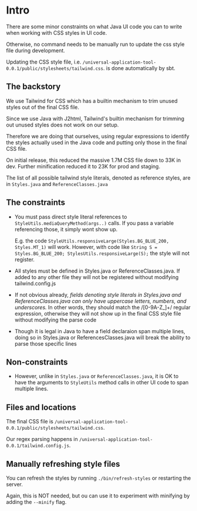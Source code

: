 # Intro

There are some minor constraints on what Java UI code you can to write when working with CSS styles in UI code.

Otherwise, no command needs to be manually run to update the css style file during development.

Updating the CSS style file, i.e. `/universal-application-tool-0.0.1/public/stylesheets/tailwind.css`. is done 
automatically by sbt.

## The backstory

We use Tailwind for CSS which has a builtin mechanism to trim unused styles out of the final CSS file.

Since we use Java with J2html, Tailwind's builtin mechanism for trimming out unused styles does not work on our setup.

Therefore we are doing that ourselves, using regular expressions to identify the styles actually used in the Java
code and putting only those in the final CSS file.

On initial release, this reduced the massive 1.7M CSS file down to 33K in dev. Further minification reduced it to 23K
for prod and staging.

The list of all possible tailwind style literals, denoted as reference styles, are in `Styles.java` and `ReferenceClasses.java`

## The constraints

- You must pass direct style literal references to `StyleUtils.mediaQueryMethod(args..)` calls. If you pass a variable referencing
  those, it simply wont show up.

  E.g. the code `StyleUtils.responsiveLarge(Styles.BG_BLUE_200, Styles.MT_1)` will work. However, with code like
  `String S = Styles.BG_BLUE_200; StylesUtils.responsiveLarge(S);` the style will not register.

- All styles must be defined in Styles.java or ReferenceClasses.java. If added to any other file they will not be registered
  without modifying tailwind.config.js

- If not obvious already, _fields denoting style literals in Styles.java and ReferenceClasses.java can only have uppercase letters,
  numbers, and underscores._ In other words, they should match the /[0-9A-Z_]+/ regular expression, otherwise they will not
  show up in the final CSS style file without modifying the parse code

- Though it is legal in Java to have a field declaraion span multiple lines, doing so in Styles.java or ReferencesClasses.java
  will break the ability to parse those specific lines

## Non-constraints

- However, unlike in `Styles.java` or `ReferenceClasses.java`, it is OK to have the arguments to `StyleUtils` method calls in 
  other UI code to span multiple lines.

## Files and locations

The final CSS file is `/universal-application-tool-0.0.1/public/stylesheets/tailwind.css`.

Our regex parsing happens in `/universal-application-tool-0.0.1/tailwind.config.js`.

## Manually refreshing style files

You can refresh the styles by running `./bin/refresh-styles` or restarting the server. 

Again, this is NOT needed, but ou can use it to experiment with minifying by adding the `--minify` flag.
